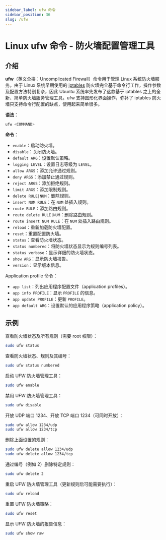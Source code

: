 ```yaml
---
sidebar_label: ufw 命令
sidebar_position: 36
slug: /ufw
---
```


# Linux ufw 命令 - 防火墙配置管理工具



## 介绍

**ufw**（英文全拼：Uncomplicated Firewall）命令用于管理 Linux 系统防火墙服务。由于 Linux 系统早期使用的 [iptables](/linux-command/iptables/) 防火墙完全基于命令行工作，操作参数及配置方法特别复杂，因此 Ubuntu 系统率先发布了这款基于 iptables 之上的全新、简单防火墙服务管理工具。ufw 支持图形化界面操作，弥补了 iptables 防火墙只支持命令行配置的缺点，使用起来简单很多。

**语法**：

```bash
ufw <COMMAND>
```

**命令**：

- `enable`：启动防火墙。
- `disable`：关闭防火墙。
- `default ARG`：设置默认策略。
- `logging LEVEL`：设置日志等级为 `LEVEL`。
- `allow ARGS`：添加允许通过规则。
- `deny ARGS`：添加禁止通过规则。
- `reject ARGS`：添加拒绝规则。
- `limit ARGS`：添加限制规则。
- `delete RULE|NUM`：删除规则。
- `insert NUM RULE`：在 `NUM` 处插入规则。
- `route RULE`：添加路由规则。
- `route delete RULE|NUM`：删除路由规则。
- `route insert NUM RULE`：在 `NUM` 处插入路由规则。
- `reload`：重新加载防火墙配置。
- `reset`：重置配置防火墙。
- `status`：查看防火墙状态。
- `status numbered`：将防火墙状态显示为规则编号列表。
- `status verbose`：显示详细的防火墙状态。
- `show ARG`：显示防火墙报告。
- `version`：显示版本信息。

Application profile 命令：

- `app list`：列出应用程序配置文件（application profiles）。
- `app info PROFILE`：显示 `PROFILE` 的信息。
- `app update PROFILE`：更新 `PROFILE`。
- `app default ARG`：设置默认的应用程序策略（application policy）。



## 示例

查看防火墙状态及所有规则（需要 root 权限）：

```bash
sudo ufw status
```

查看防火墙状态、规则及其编号：

```bash
sudo ufw status numbered
```

启动 UFW 防火墙管理工具：

```bash
sudo ufw enable
```

禁用 UFW 防火墙管理工具：

```bash
sudo ufw disable
```

开放 UDP 端口 1234、开放 TCP 端口 1234（可同时开放）：

```bash
sudo ufw allow 1234/udp
sudo ufw allow 1234/tcp
```

删除上面设置的规则：

```bash
sudo ufw delete allow 1234/udp
sudo ufw delete allow 1234/tcp
```

通过编号（例如 2）删除特定规则：

```bash
sudo ufw delete 2
```

重启 UFW 防火墙管理工具（更新规则后可能需要执行）：

```bash
sudo ufw reload
```

重置 UFW 防火墙策略：

```bash
sudo ufw reset
```

显示 UFW 防火墙的报告信息：

```bash
sudo ufw show raw
```

